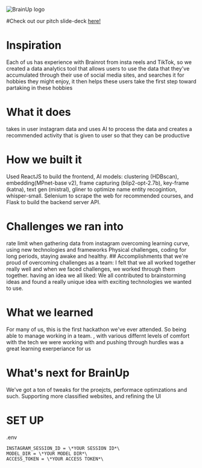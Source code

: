 
![BrainUp logo](https://github.com/user-attachments/assets/f30a7087-b48c-4850-83f3-20c14564f583)    

#Check out our pitch slide-deck [here!](https://docs.google.com/presentation/d/19a7ouUCTQGIpuUiWzWxoP3Z_nMsN9VgIaNxoHqfCtaI/edit?usp=sharing)
# Inspiration
Each of us has experience with Brainrot from insta reels and TikTok, so we created a data analytics tool that allows users to use the data that they've accumulated through their use of social media sites, and searches it for hobbies they might enjoy, it then helps these users take the first step toward partaking in these hobbies

# What it does
takes in user instagram data and uses AI to process the data and creates a recommended activity that is given to user so that they can be productive

# How we built it
Used ReactJS to build the frontend, AI models: clustering (HDBscan), embedding(MPnet-base v2), frame capturing (blip2-opt-2.7b), key-frame (katna), text gen (mistral), gliner to optimize name entity recogintion, whisper-small. Selenium to scrape the web for recommended courses, and Flask to build the backend server API.

# Challenges we ran into
rate limit when gathering data from instagram
overcoming learning curve, using new technologies and frameworks
Physical challenges, coding for long periods, staying awake and healthy. ## Accomplishments that we're proud of overcoming challenges as a team: I felt that we all worked together really well and when we faced challenges, we worked through them together. having an idea we all liked: We all contributed to brainstorming ideas and found a really unique idea with exciting technologies we wanted to use.

# What we learned
For many of us, this is the first hackathon we've ever attended. So being able to manage working in a team. , with various differnt levels of comfort with the tech we were working with and pushing through hurdles was a great learning exerperiance for us

# What's next for BrainUp
We've got a ton of tweaks for the proejcts, performace optimzations and such. Supporting more classified websites, and refining the UI


# SET UP
.env
```
INSTAGRAM_SESSION_ID = \*YOUR SESSION ID*\
MODEL_DIR = \*YOUR MODEL DIR*\
ACCESS_TOKEN = \*YOUR ACCESS TOKEN*\
```
